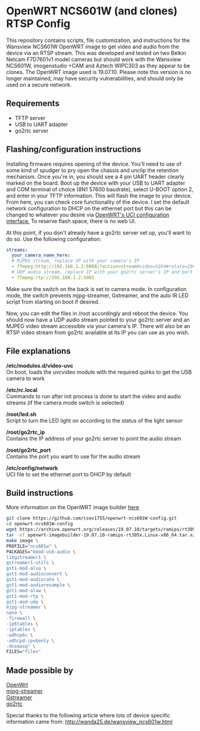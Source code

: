 # OpenWRT NCS601W (and clones) RTSP Config
This repository contains scripts, file customization, and instructions for the Wansview NCS601W OpenWRT image to get video and audio from the device via an RTSP stream. This was developed and tested on two Belkin Netcam F7D7601v1 model cameras but should work with the Wansview NCS601W, imogenstudio +CAM and Aztech WIPC303 as they appear to be clones. The OpenWRT image used is 19.07.10. Please note this version is no longer maintained, may have security vulnerabilities, and should only be used on a secure network. 

## Requirements

 - TFTP server
 - USB to UART adapter
 - go2rtc server
 
## Flashing/configuration instructions

Installing firmware requires opening of the device. You'll need to use of some kind of spudger to pry open the chassis and unclip the retention mechanism. Once you're in, you should see a 4 pin UART header clearly marked on the board. Boot up the device with your USB to UART adapter and COM terminal of choice (8N1 57600 baudrate), select U-BOOT option 2, and enter in your TFTP information. This will flash the image to your device. From here, you can check core functionality of the device. I set the default network configuration to DHCP on the ethernet port but this can be changed to whatever you desire via [OpenWRT's UCI configuration interface.](https://openwrt.org/docs/guide-user/base-system/uci) To reserve flash space, there is no web UI. 

At this point, if you don't already have a go2rtc server set up, you'll want to do so. Use the following configuration:

```yaml
streams:
  your_camera_name_here:
  # MJPEG stream, replace IP with your camera's IP
  - ffmpeg:http://192.168.1.1:8080/?action=stream#video=h264#rotate=180
  # UDP audio stream, replace IP with your go2rtc server's IP and port
  - ffmpeg:rtp://192.168.1.2:5001
```

Make sure the switch on the back is set to camera mode. In configuration mode, the switch prevents mjpg-streamer, Gstreamer, and the auto IR LED script from starting on boot if desired.

Now, you can edit the files in /root accordingly and reboot the device. You should now have a UDP audio stream pointed to your go2rtc server and an MJPEG video stream accessible via your camera's IP. There will also be an RTSP video stream from go2rtc available at its IP you can use as you wish.

## File explanations

**/etc/modules.d/video-uvc**  
On boot, loads the uvcvideo module with the required quirks to get the USB camera to work

**/etc/rc.local**  
Commands to run after init process is done to start the video and audio streams (if the camera mode switch is selected)

**/root/led.sh**  
Script to turn the LED light on according to the status of the light sensor

**/root/go2rtc_ip**  
Contains the IP address of your go2rtc server to point the audio stream

**/root/go2rtc_port**  
Contains the port you want to use for the audio stream

**/etc/config/network**  
UCI file to set the ethernet port to DHCP by default

## Build instructions

More information on the OpenWRT image builder [here](https://openwrt.org/docs/guide-user/additional-software/imagebuilder)

```bash
git clone https://github.com/csev1755/openwrt-ncs601W-config.git
cd openwrt-ncs601W-config
wget https://archive.openwrt.org/releases/19.07.10/targets/ramips/rt305x/openwrt-imagebuilder-19.07.10-ramips-rt305x.Linux-x86_64.tar.xz
tar -xf openwrt-imagebuilder-19.07.10-ramips-rt305x.Linux-x86_64.tar.xz --strip=1
make image \
PROFILE="ncs601w" \
PACKAGES="kmod-usb-audio \
libgstreamer1 \
gstreamer1-utils \
gst1-mod-alsa \
gst1-mod-audioconvert \
gst1-mod-audiorate \
gst1-mod-audioresample \
gst1-mod-alaw \
gst1-mod-rtp \
gst1-mod-udp \
mjpg-streamer \
nano \
-firewall \
-ip6tables \
-iptables \
-odhcp6c \
-odhcpd-ipv6only \
-dnsmasq" \
FILES="files"
```

## Made possible by

[OpenWrt](https://openwrt.org/)  
[mjpg-streamer](https://github.com/jacksonliam/mjpg-streamer)  
[Gstreamer](https://gstreamer.freedesktop.org/)  
[go2rtc](https://github.com/AlexxIT/go2rtc)  

Special thanks to the following article where lots of device specific information came from: http://wanda25.de/wansview_ncs601w.html
